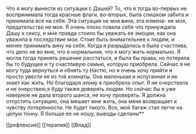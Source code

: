 Что я могу вынести из ситуации с Дашей? То, что я тогда во-первых не воспринимала тогда красные флаги, во-вторых, была слишком забита и принимала все на себя. Эта ситуация не моя вина, эта измена- не моя, предательство не мое. Я очень плохо повела себя что принуждала Дашу к сексу, и мне правда стоило бы уважать ее эмоции, как она уважила в последствие мои. Стоит быть внимательнее к людям, и менее принимать вину на себя. Когда я разрыдалась я была счастлива, что дело не во мне, что я нормальная, что я могу жить нормально. Я могла тогда принять решение расстаться, и была бы права, но потеряла бы то будущее и ту счастливую семью, которую приобрела. Сейчас я не могу туда вернуться и обнять ту Настю, но я очень хочу прийти и просто увести ее из той комнаты. Она маленькая и испуганная и не знает как жить. Но благодаря этому я приобрела опыт. Я не очерствела и не очерствею,я буду также доверять людям. Но сейчас бы я уже наверное не дала второго шанса, не хочу проверять. Я должна отпустить ситуацию, она мешает мне жить, она меня возвращает к чувству потерянности. Не будет такого. Все, мой багаж стал легче на целую тонну. Я больше ее не ношу, выводы сделаны**

[[рефлексия]]
[[терапия]]
[[Влад]]